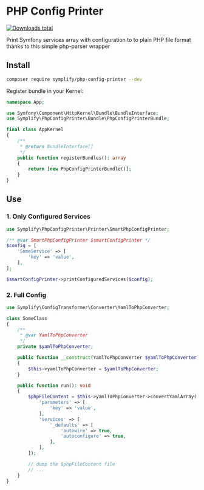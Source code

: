 # PHP Config Printer

[![Downloads total](https://img.shields.io/packagist/dt/symplify/php-config-printer.svg?style=flat-square)](https://packagist.org/packages/symplify/php-config-printer/stats)

Print Symfony services array with configuration to to plain PHP file format thanks to this simple php-parser wrapper

## Install

```bash
composer require symplify/php-config-printer --dev
```

Register bundle in your Kernel:

```php
namespace App;

use Symfony\Component\HttpKernel\Bundle\BundleInterface;
use Symplify\PhpConfigPrinter\Bundle\PhpConfigPrinterBundle;

final class AppKernel
{
    /**
     * @return BundleInterface[]
     */
    public function registerBundles(): array
    {
        return [new PhpConfigPrinterBundle()];
    }
}
```

## Use

### 1. Only Configured Services

```php
use Symplify\PhpConfigPrinter\Printer\SmartPhpConfigPrinter;

/** @var SmartPhpConfigPrinter $smartConfigPrinter */
$config = [
    'SomeService' => [
        'key' => 'value',
    ],
];

$smartConfigPrinter->printConfiguredServices($config);
```

### 2. Full Config

```php
use Symplify\ConfigTransformer\Converter\YamlToPhpConverter;

class SomeClass
{
    /**
     * @var YamlToPhpConverter
     */
    private $yamlToPhpConverter;

    public function __construct(YamlToPhpConverter $yamlToPhpConverter)
    {
        $this->yamlToPhpConverter = $yamlToPhpConverter;
    }

    public function run(): void
    {
        $phpFileContent = $this->yamlToPhpConverter->convertYamlArray([
            'parameters' => [
                'key' => 'value',
            ],
            'services' => [
                '_defaults' => [
                    'autowire' => true,
                    'autoconfigure' => true,
                ],
            ],
        ]);

        // dump the $phpFileContent file
        // ...
    }
}
```
